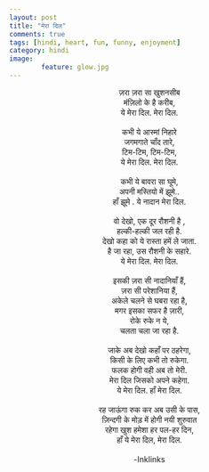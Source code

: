 ```yaml
---
layout: post
title: "मेरा दिल"
comments: true
tags: [hindi, heart, fun, funny, enjoyment]
category: hindi
image: 
        feature: glow.jpg
---
```


<p align="center">
ज़रा  ज़रा  सा  खुशनसीब<br />  
मंज़िलो  के  है  करीब,<br />
ये  मेरा  दिल. मेरा  दिल.<br />
<br />
कभी  ये  आस्मां  निहारे<br /> 
जगमगाते  चाँद  तारे,<br />
टिम-टिम, टिम-टिम,<br />
ये  मेरा  दिल. मेरा  दिल.<br/>
<br />
कभी  ये  बावरा  सा  घूमे,<br/>
अपनी  मस्तियो  में  झूमे..<br/>
हाँ  झूमे . ये  नादान  मेरा  दिल.<br/>
<br />
वो  देखो, एक  दूर  रौशनी  है ,<br/>
हल्की-हल्की जल रही  है.<br/>
देखो कहा को ये रास्ता हमें ले जाता.<br/>
है जा रहा, उस रौशनी के सहारे.<br/>
ये मेरा दिल. मेरा दिल.<br/>
<br />
इसकी ज़रा सी नादानियाँ हैं,<br/>
ज़रा सी परेशानिया हैं,<br/>
अकेले चलने से घबरा रहा है,<br/> 
मगर इसका सफर है ज़ारी,<br/>
रोके रुके न ये, <br/>
चलता चला जा रहा है.<br/>
<br />
जाके अब देखो कहाँ पर ठहरेगा,<br />
किसी के लिए कभी तो रुकेगा.<br />
फलक होगी वही अब तो मेरी.<br />
मेरा दिल जिसको अपने कहेगा.<br />
ये मेरा दिल. हाँ मेरा दिल.<br />
<br />
रह जाऊंगा रुक कर अब उसी के पास,<br />
ज़िन्दगी के मोड़ में होगी नयी शुरुवात<br />
रहेगा खुश हमेशा हर पल-हर दिन,<br />
हाँ ये मेरा दिल, मेरा दिल.<br />
<br />
-Inklinks
</p>

